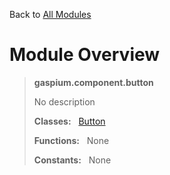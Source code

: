 Back to [All Modules](https://github.com/pyrustic/gaspium/blob/master/docs/modules/README.md#readme)

# Module Overview

> **gaspium.component.button**
> 
> No description
>
> **Classes:** &nbsp; [Button](https://github.com/pyrustic/gaspium/blob/master/docs/modules/content/gaspium.component.button/content/classes/Button.md#class-button)
>
> **Functions:** &nbsp; None
>
> **Constants:** &nbsp; None
